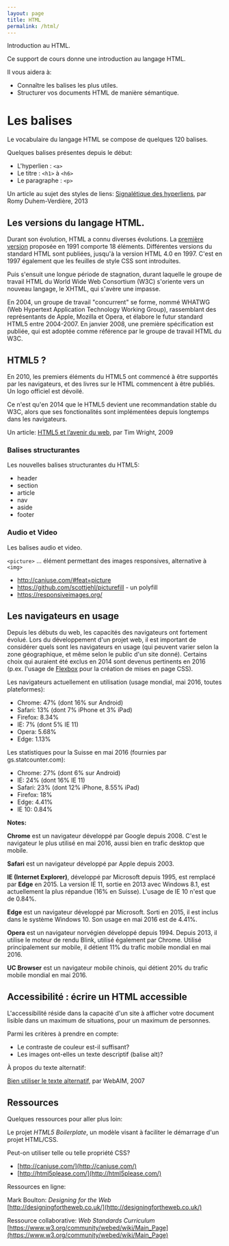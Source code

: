```yaml
---
layout: page
title: HTML
permalink: /html/
---
```


Introduction au HTML.

Ce support de cours donne une introduction au langage HTML.

Il vous aidera à: 

- Connaître les balises les plus utiles.
- Structurer vos documents HTML de manière sémantique.

Les balises
==

Le vocabulaire du langage HTML se compose de quelques 120 balises.

Quelques balises présentes depuis le début:

* L'hyperlien : `<a>`    
* Le titre : `<h1>` à `<h6>`    
* Le paragraphe : `<p>`

Un article au sujet des styles de liens:
[Signalétique des hyperliens](http://letrainde13h37.fr/43/signaletique-hyperliens/), par Romy Duhem-Verdière, 2013



## Les versions du langage HTML.

Durant son évolution, HTML a connu diverses évolutions. La [première version](https://www.w3.org/History/19921103-hypertext/hypertext/WWW/MarkUp/Tags.html) proposée en 1991 comporte 18 éléments. Différentes versions du standard HTML sont publiées, jusqu'à la version HTML 4.0 en 1997. C'est en 1997 également que les feuilles de style CSS sont introduites.

Puis s'ensuit une longue période de stagnation, durant laquelle le groupe de travail HTML du World Wide Web Consortium (W3C) s'oriente vers un nouveau langage, le XHTML, qui s'avère une impasse.

En 2004, un groupe de travail "concurrent" se forme, nommé WHATWG (Web Hypertext Application Technology Working Group), rassemblant des représentants de Apple, Mozilla et Opera, et élabore le futur standard HTML5 entre 2004-2007. En janvier 2008, une première spécification est publiée, qui est adoptée comme référence par le groupe de travail HTML du W3C.

## HTML5 ?

En 2010, les premiers éléments du HTML5 ont commencé à être supportés par les navigateurs, et des livres sur le HTML commencent à être publiés. Un logo officiel est dévoilé.

Ce n'est qu'en 2014 que le HTML5 devient une recommandation stable du W3C, alors que ses fonctionalités sont implémentées depuis longtemps dans les navigateurs.

Un article: [HTML5 et l’avenir du web](http://www.pompage.net/traduction/html5-et-le-futur-du-web), par Tim Wright, 2009

<h3>Balises structurantes</h3>

Les nouvelles balises structurantes du HTML5:

- header
- section
- article
- nav
- aside
- footer

<h3>Audio et Video</h3>

Les balises audio et video.

`<picture>` ... élément permettant des images responsives, alternative à `<img>`

- http://caniuse.com/#feat=picture
- https://github.com/scottjehl/picturefill - un polyfill
- https://responsiveimages.org/

## Les navigateurs en usage

Depuis les débuts du web, les capacités des navigateurs ont fortement évolué. Lors du développement d'un projet web, il est important de considérer quels sont les navigateurs en usage (qui peuvent varier selon la zone géographique, et même selon le public d'un site donné). Certains choix qui auraient été exclus en 2014 sont devenus pertinents en 2016 (p.ex. l'usage de [Flexbox](/cours-web/css/layout#une-nouvelle-approche-flexbox) pour la création de mises en page CSS).

Les navigateurs actuellement en utilisation (usage mondial, mai 2016, toutes plateformes):

* Chrome: 47% (dont 16% sur Android)
* Safari: 13% (dont 7% iPhone et 3% iPad)
* Firefox: 8.34%
* IE: 7% (dont 5% IE 11)
* Opera: 5.68%
* Edge: 1.13%

Les statistiques pour la Suisse en mai 2016 (fournies par gs.statcounter.com):

* Chrome: 27% (dont 6% sur Android)
* IE: 24% (dont 16% IE 11)
* Safari: 23% (dont 12% iPhone, 8.55% iPad)
* Firefox: 18%
* Edge: 4.41%
* IE 10: 0.84%

**Notes:** 

**Chrome** est un navigateur développé par Google depuis 2008. C'est le navigateur le plus utilisé en mai 2016, aussi bien en trafic desktop que mobile.

**Safari** est un navigateur développé par Apple depuis 2003.

**IE (Internet Explorer)**, développé par Microsoft depuis 1995, est remplacé par **Edge** en 2015. La version IE 11, sortie en 2013 avec Windows 8.1, est actuellement la plus répandue (16% en Suisse). L'usage de IE 10 n'est que de 0.84%.

**Edge** est un navigateur développé par Microsoft. Sorti en 2015, il est inclus dans le système Windows 10. Son usage en mai 2016 est de 4.41%.

**Opera** est un navigateur norvégien développé depuis 1994. Depuis 2013, il utilise le moteur de rendu Blink, utilisé également par Chrome. Utilisé principalement sur mobile, il détient 11% du trafic mobile mondial en mai 2016.

**UC Browser** est un navigateur mobile chinois, qui détient 20% du trafic mobile mondial en mai 2016.

Accessibilité : écrire un HTML accessible
-------

L'accessibilité réside dans la capacité d'un site à afficher votre document lisible dans un maximum de situations, pour un maximum de personnes.

Parmi les critères à prendre en compte:
- Le contraste de couleur est-il suffisant?
- Les images ont-elles un texte descriptif (balise alt)?

À propos du texte alternatif:

[Bien utiliser le texte alternatif](http://www.pompage.net/traduction/Bien-utiliser-le-texte-alternatif), par WebAIM, 2007

Ressources
-------

Quelques ressources pour aller plus loin:

Le projet *HTML5 Boilerplate*, un modèle visant à faciliter le démarrage d'un projet HTML/CSS. 

Peut-on utiliser telle ou telle propriété CSS?

* [http://caniuse.com/](http://caniuse.com/)
* [http://html5please.com/](http://html5please.com/)

Ressources en ligne:

Mark Boulton: *Designing for the Web*   
[http://designingfortheweb.co.uk/](http://designingfortheweb.co.uk/)

Ressource collaborative: *Web Standards Curriculum*   
[https://www.w3.org/community/webed/wiki/Main_Page](https://www.w3.org/community/webed/wiki/Main_Page)


